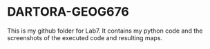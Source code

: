# DARTORA-GEOG676

This is my github folder for Lab7. 
It contains my python code and the screenshots of the executed code and resulting maps.
